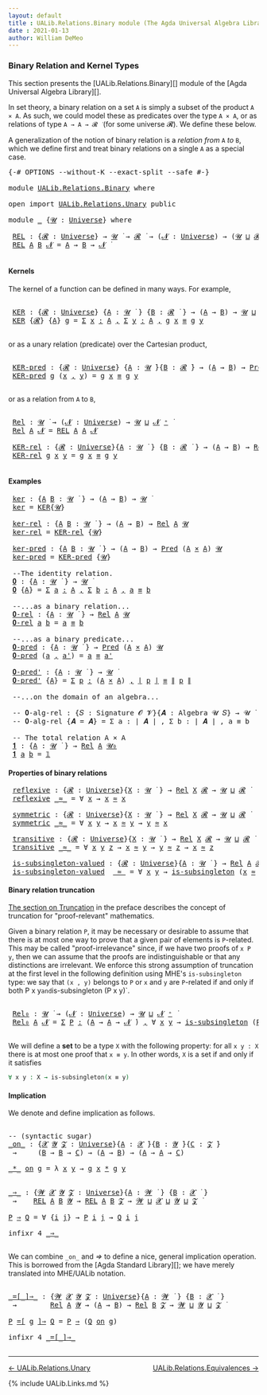```yaml
---
layout: default
title : UALib.Relations.Binary module (The Agda Universal Algebra Library)
date : 2021-01-13
author: William DeMeo
---
```


### <a id="binary-relation-and-kernel-types">Binary Relation and Kernel Types</a>

This section presents the [UALib.Relations.Binary][] module of the [Agda Universal Algebra Library][].

In set theory, a binary relation on a set `A` is simply a subset of the product `A × A`.  As such, we could model these as predicates over the type `A × A`, or as relations of type `A → A → 𝓡 ̇` (for some universe 𝓡). We define these below.

A generalization of the notion of binary relation is a *relation from* `A` *to* `B`, which we define first and treat binary relations on a single `A` as a special case.

<pre class="Agda">
<a id="753" class="Symbol">{-#</a> <a id="757" class="Keyword">OPTIONS</a> <a id="765" class="Pragma">--without-K</a> <a id="777" class="Pragma">--exact-split</a> <a id="791" class="Pragma">--safe</a> <a id="798" class="Symbol">#-}</a>

<a id="803" class="Keyword">module</a> <a id="810" href="UALib.Relations.Binary.html" class="Module">UALib.Relations.Binary</a> <a id="833" class="Keyword">where</a>

<a id="840" class="Keyword">open</a> <a id="845" class="Keyword">import</a> <a id="852" href="UALib.Relations.Unary.html" class="Module">UALib.Relations.Unary</a> <a id="874" class="Keyword">public</a>

<a id="882" class="Keyword">module</a> <a id="889" href="UALib.Relations.Binary.html#889" class="Module">_</a> <a id="891" class="Symbol">{</a><a id="892" href="UALib.Relations.Binary.html#892" class="Bound">𝓤</a> <a id="894" class="Symbol">:</a> <a id="896" href="universes.html#551" class="Postulate">Universe</a><a id="904" class="Symbol">}</a> <a id="906" class="Keyword">where</a>

 <a id="914" href="UALib.Relations.Binary.html#914" class="Function">REL</a> <a id="918" class="Symbol">:</a> <a id="920" class="Symbol">{</a><a id="921" href="UALib.Relations.Binary.html#921" class="Bound">𝓡</a> <a id="923" class="Symbol">:</a> <a id="925" href="universes.html#551" class="Postulate">Universe</a><a id="933" class="Symbol">}</a> <a id="935" class="Symbol">→</a> <a id="937" href="UALib.Relations.Binary.html#892" class="Bound">𝓤</a> <a id="939" href="universes.html#758" class="Function Operator">̇</a> <a id="941" class="Symbol">→</a> <a id="943" href="UALib.Relations.Binary.html#921" class="Bound">𝓡</a> <a id="945" href="universes.html#758" class="Function Operator">̇</a> <a id="947" class="Symbol">→</a> <a id="949" class="Symbol">(</a><a id="950" href="UALib.Relations.Binary.html#950" class="Bound">𝓝</a> <a id="952" class="Symbol">:</a> <a id="954" href="universes.html#551" class="Postulate">Universe</a><a id="962" class="Symbol">)</a> <a id="964" class="Symbol">→</a> <a id="966" class="Symbol">(</a><a id="967" href="UALib.Relations.Binary.html#892" class="Bound">𝓤</a> <a id="969" href="Agda.Primitive.html#636" class="Primitive Operator">⊔</a> <a id="971" href="UALib.Relations.Binary.html#921" class="Bound">𝓡</a> <a id="973" href="Agda.Primitive.html#636" class="Primitive Operator">⊔</a> <a id="975" href="UALib.Relations.Binary.html#950" class="Bound">𝓝</a> <a id="977" href="universes.html#527" class="Primitive Operator">⁺</a><a id="978" class="Symbol">)</a> <a id="980" href="universes.html#758" class="Function Operator">̇</a>
 <a id="983" href="UALib.Relations.Binary.html#914" class="Function">REL</a> <a id="987" href="UALib.Relations.Binary.html#987" class="Bound">A</a> <a id="989" href="UALib.Relations.Binary.html#989" class="Bound">B</a> <a id="991" href="UALib.Relations.Binary.html#991" class="Bound">𝓝</a> <a id="993" class="Symbol">=</a> <a id="995" href="UALib.Relations.Binary.html#987" class="Bound">A</a> <a id="997" class="Symbol">→</a> <a id="999" href="UALib.Relations.Binary.html#989" class="Bound">B</a> <a id="1001" class="Symbol">→</a> <a id="1003" href="UALib.Relations.Binary.html#991" class="Bound">𝓝</a> <a id="1005" href="universes.html#758" class="Function Operator">̇</a>

</pre>


#### <a id="kernels">Kernels</a>

The kernel of a function can be defined in many ways. For example,

<pre class="Agda">

 <a id="1138" href="UALib.Relations.Binary.html#1138" class="Function">KER</a> <a id="1142" class="Symbol">:</a> <a id="1144" class="Symbol">{</a><a id="1145" href="UALib.Relations.Binary.html#1145" class="Bound">𝓡</a> <a id="1147" class="Symbol">:</a> <a id="1149" href="universes.html#551" class="Postulate">Universe</a><a id="1157" class="Symbol">}</a> <a id="1159" class="Symbol">{</a><a id="1160" href="UALib.Relations.Binary.html#1160" class="Bound">A</a> <a id="1162" class="Symbol">:</a> <a id="1164" href="UALib.Relations.Binary.html#892" class="Bound">𝓤</a> <a id="1166" href="universes.html#758" class="Function Operator">̇</a> <a id="1168" class="Symbol">}</a> <a id="1170" class="Symbol">{</a><a id="1171" href="UALib.Relations.Binary.html#1171" class="Bound">B</a> <a id="1173" class="Symbol">:</a> <a id="1175" href="UALib.Relations.Binary.html#1145" class="Bound">𝓡</a> <a id="1177" href="universes.html#758" class="Function Operator">̇</a> <a id="1179" class="Symbol">}</a> <a id="1181" class="Symbol">→</a> <a id="1183" class="Symbol">(</a><a id="1184" href="UALib.Relations.Binary.html#1160" class="Bound">A</a> <a id="1186" class="Symbol">→</a> <a id="1188" href="UALib.Relations.Binary.html#1171" class="Bound">B</a><a id="1189" class="Symbol">)</a> <a id="1191" class="Symbol">→</a> <a id="1193" href="UALib.Relations.Binary.html#892" class="Bound">𝓤</a> <a id="1195" href="Agda.Primitive.html#636" class="Primitive Operator">⊔</a> <a id="1197" href="UALib.Relations.Binary.html#1145" class="Bound">𝓡</a> <a id="1199" href="universes.html#758" class="Function Operator">̇</a>
 <a id="1202" href="UALib.Relations.Binary.html#1138" class="Function">KER</a> <a id="1206" class="Symbol">{</a><a id="1207" href="UALib.Relations.Binary.html#1207" class="Bound">𝓡</a><a id="1208" class="Symbol">}</a> <a id="1210" class="Symbol">{</a><a id="1211" href="UALib.Relations.Binary.html#1211" class="Bound">A</a><a id="1212" class="Symbol">}</a> <a id="1214" href="UALib.Relations.Binary.html#1214" class="Bound">g</a> <a id="1216" class="Symbol">=</a> <a id="1218" href="MGS-MLTT.html#3074" class="Function">Σ</a> <a id="1220" href="UALib.Relations.Binary.html#1220" class="Bound">x</a> <a id="1222" href="MGS-MLTT.html#3074" class="Function">꞉</a> <a id="1224" href="UALib.Relations.Binary.html#1211" class="Bound">A</a> <a id="1226" href="MGS-MLTT.html#3074" class="Function">,</a> <a id="1228" href="MGS-MLTT.html#3074" class="Function">Σ</a> <a id="1230" href="UALib.Relations.Binary.html#1230" class="Bound">y</a> <a id="1232" href="MGS-MLTT.html#3074" class="Function">꞉</a> <a id="1234" href="UALib.Relations.Binary.html#1211" class="Bound">A</a> <a id="1236" href="MGS-MLTT.html#3074" class="Function">,</a> <a id="1238" href="UALib.Relations.Binary.html#1214" class="Bound">g</a> <a id="1240" href="UALib.Relations.Binary.html#1220" class="Bound">x</a> <a id="1242" href="UALib.Prelude.Preliminaries.html#5556" class="Datatype Operator">≡</a> <a id="1244" href="UALib.Relations.Binary.html#1214" class="Bound">g</a> <a id="1246" href="UALib.Relations.Binary.html#1230" class="Bound">y</a>

</pre>

or as a unary relation (predicate) over the Cartesian product,

<pre class="Agda">

 <a id="1340" href="UALib.Relations.Binary.html#1340" class="Function">KER-pred</a> <a id="1349" class="Symbol">:</a> <a id="1351" class="Symbol">{</a><a id="1352" href="UALib.Relations.Binary.html#1352" class="Bound">𝓡</a> <a id="1354" class="Symbol">:</a> <a id="1356" href="universes.html#551" class="Postulate">Universe</a><a id="1364" class="Symbol">}</a> <a id="1366" class="Symbol">{</a><a id="1367" href="UALib.Relations.Binary.html#1367" class="Bound">A</a> <a id="1369" class="Symbol">:</a> <a id="1371" href="UALib.Relations.Binary.html#892" class="Bound">𝓤</a> <a id="1373" href="universes.html#758" class="Function Operator">̇</a><a id="1374" class="Symbol">}{</a><a id="1376" href="UALib.Relations.Binary.html#1376" class="Bound">B</a> <a id="1378" class="Symbol">:</a> <a id="1380" href="UALib.Relations.Binary.html#1352" class="Bound">𝓡</a> <a id="1382" href="universes.html#758" class="Function Operator">̇</a><a id="1383" class="Symbol">}</a> <a id="1385" class="Symbol">→</a> <a id="1387" class="Symbol">(</a><a id="1388" href="UALib.Relations.Binary.html#1367" class="Bound">A</a> <a id="1390" class="Symbol">→</a> <a id="1392" href="UALib.Relations.Binary.html#1376" class="Bound">B</a><a id="1393" class="Symbol">)</a> <a id="1395" class="Symbol">→</a> <a id="1397" href="UALib.Relations.Unary.html#1088" class="Function">Pred</a> <a id="1402" class="Symbol">(</a><a id="1403" href="UALib.Relations.Binary.html#1367" class="Bound">A</a> <a id="1405" href="MGS-MLTT.html#3515" class="Function Operator">×</a> <a id="1407" href="UALib.Relations.Binary.html#1367" class="Bound">A</a><a id="1408" class="Symbol">)</a> <a id="1410" href="UALib.Relations.Binary.html#1352" class="Bound">𝓡</a>
 <a id="1413" href="UALib.Relations.Binary.html#1340" class="Function">KER-pred</a> <a id="1422" href="UALib.Relations.Binary.html#1422" class="Bound">g</a> <a id="1424" class="Symbol">(</a><a id="1425" href="UALib.Relations.Binary.html#1425" class="Bound">x</a> <a id="1427" href="UALib.Prelude.Preliminaries.html#5665" class="InductiveConstructor Operator">,</a> <a id="1429" href="UALib.Relations.Binary.html#1429" class="Bound">y</a><a id="1430" class="Symbol">)</a> <a id="1432" class="Symbol">=</a> <a id="1434" href="UALib.Relations.Binary.html#1422" class="Bound">g</a> <a id="1436" href="UALib.Relations.Binary.html#1425" class="Bound">x</a> <a id="1438" href="UALib.Prelude.Preliminaries.html#5556" class="Datatype Operator">≡</a> <a id="1440" href="UALib.Relations.Binary.html#1422" class="Bound">g</a> <a id="1442" href="UALib.Relations.Binary.html#1429" class="Bound">y</a>

</pre>

or as a relation from `A` to `B`,

<pre class="Agda">

 <a id="1507" href="UALib.Relations.Binary.html#1507" class="Function">Rel</a> <a id="1511" class="Symbol">:</a> <a id="1513" href="UALib.Relations.Binary.html#892" class="Bound">𝓤</a> <a id="1515" href="universes.html#758" class="Function Operator">̇</a> <a id="1517" class="Symbol">→</a> <a id="1519" class="Symbol">(</a><a id="1520" href="UALib.Relations.Binary.html#1520" class="Bound">𝓝</a> <a id="1522" class="Symbol">:</a> <a id="1524" href="universes.html#551" class="Postulate">Universe</a><a id="1532" class="Symbol">)</a> <a id="1534" class="Symbol">→</a> <a id="1536" href="UALib.Relations.Binary.html#892" class="Bound">𝓤</a> <a id="1538" href="Agda.Primitive.html#636" class="Primitive Operator">⊔</a> <a id="1540" href="UALib.Relations.Binary.html#1520" class="Bound">𝓝</a> <a id="1542" href="universes.html#527" class="Primitive Operator">⁺</a> <a id="1544" href="universes.html#758" class="Function Operator">̇</a>
 <a id="1547" href="UALib.Relations.Binary.html#1507" class="Function">Rel</a> <a id="1551" href="UALib.Relations.Binary.html#1551" class="Bound">A</a> <a id="1553" href="UALib.Relations.Binary.html#1553" class="Bound">𝓝</a> <a id="1555" class="Symbol">=</a> <a id="1557" href="UALib.Relations.Binary.html#914" class="Function">REL</a> <a id="1561" href="UALib.Relations.Binary.html#1551" class="Bound">A</a> <a id="1563" href="UALib.Relations.Binary.html#1551" class="Bound">A</a> <a id="1565" href="UALib.Relations.Binary.html#1553" class="Bound">𝓝</a>

 <a id="1569" href="UALib.Relations.Binary.html#1569" class="Function">KER-rel</a> <a id="1577" class="Symbol">:</a> <a id="1579" class="Symbol">{</a><a id="1580" href="UALib.Relations.Binary.html#1580" class="Bound">𝓡</a> <a id="1582" class="Symbol">:</a> <a id="1584" href="universes.html#551" class="Postulate">Universe</a><a id="1592" class="Symbol">}{</a><a id="1594" href="UALib.Relations.Binary.html#1594" class="Bound">A</a> <a id="1596" class="Symbol">:</a> <a id="1598" href="UALib.Relations.Binary.html#892" class="Bound">𝓤</a> <a id="1600" href="universes.html#758" class="Function Operator">̇</a> <a id="1602" class="Symbol">}</a> <a id="1604" class="Symbol">{</a><a id="1605" href="UALib.Relations.Binary.html#1605" class="Bound">B</a> <a id="1607" class="Symbol">:</a> <a id="1609" href="UALib.Relations.Binary.html#1580" class="Bound">𝓡</a> <a id="1611" href="universes.html#758" class="Function Operator">̇</a> <a id="1613" class="Symbol">}</a> <a id="1615" class="Symbol">→</a> <a id="1617" class="Symbol">(</a><a id="1618" href="UALib.Relations.Binary.html#1594" class="Bound">A</a> <a id="1620" class="Symbol">→</a> <a id="1622" href="UALib.Relations.Binary.html#1605" class="Bound">B</a><a id="1623" class="Symbol">)</a> <a id="1625" class="Symbol">→</a> <a id="1627" href="UALib.Relations.Binary.html#1507" class="Function">Rel</a> <a id="1631" href="UALib.Relations.Binary.html#1594" class="Bound">A</a> <a id="1633" href="UALib.Relations.Binary.html#1580" class="Bound">𝓡</a>
 <a id="1636" href="UALib.Relations.Binary.html#1569" class="Function">KER-rel</a> <a id="1644" href="UALib.Relations.Binary.html#1644" class="Bound">g</a> <a id="1646" href="UALib.Relations.Binary.html#1646" class="Bound">x</a> <a id="1648" href="UALib.Relations.Binary.html#1648" class="Bound">y</a> <a id="1650" class="Symbol">=</a> <a id="1652" href="UALib.Relations.Binary.html#1644" class="Bound">g</a> <a id="1654" href="UALib.Relations.Binary.html#1646" class="Bound">x</a> <a id="1656" href="UALib.Prelude.Preliminaries.html#5556" class="Datatype Operator">≡</a> <a id="1658" href="UALib.Relations.Binary.html#1644" class="Bound">g</a> <a id="1660" href="UALib.Relations.Binary.html#1648" class="Bound">y</a>

</pre>

#### <a id="examples">Examples</a>

<pre class="Agda">
 <a id="1725" href="UALib.Relations.Binary.html#1725" class="Function">ker</a> <a id="1729" class="Symbol">:</a> <a id="1731" class="Symbol">{</a><a id="1732" href="UALib.Relations.Binary.html#1732" class="Bound">A</a> <a id="1734" href="UALib.Relations.Binary.html#1734" class="Bound">B</a> <a id="1736" class="Symbol">:</a> <a id="1738" href="UALib.Relations.Binary.html#892" class="Bound">𝓤</a> <a id="1740" href="universes.html#758" class="Function Operator">̇</a> <a id="1742" class="Symbol">}</a> <a id="1744" class="Symbol">→</a> <a id="1746" class="Symbol">(</a><a id="1747" href="UALib.Relations.Binary.html#1732" class="Bound">A</a> <a id="1749" class="Symbol">→</a> <a id="1751" href="UALib.Relations.Binary.html#1734" class="Bound">B</a><a id="1752" class="Symbol">)</a> <a id="1754" class="Symbol">→</a> <a id="1756" href="UALib.Relations.Binary.html#892" class="Bound">𝓤</a> <a id="1758" href="universes.html#758" class="Function Operator">̇</a>
 <a id="1761" href="UALib.Relations.Binary.html#1725" class="Function">ker</a> <a id="1765" class="Symbol">=</a> <a id="1767" href="UALib.Relations.Binary.html#1138" class="Function">KER</a><a id="1770" class="Symbol">{</a><a id="1771" href="UALib.Relations.Binary.html#892" class="Bound">𝓤</a><a id="1772" class="Symbol">}</a>

 <a id="1776" href="UALib.Relations.Binary.html#1776" class="Function">ker-rel</a> <a id="1784" class="Symbol">:</a> <a id="1786" class="Symbol">{</a><a id="1787" href="UALib.Relations.Binary.html#1787" class="Bound">A</a> <a id="1789" href="UALib.Relations.Binary.html#1789" class="Bound">B</a> <a id="1791" class="Symbol">:</a> <a id="1793" href="UALib.Relations.Binary.html#892" class="Bound">𝓤</a> <a id="1795" href="universes.html#758" class="Function Operator">̇</a> <a id="1797" class="Symbol">}</a> <a id="1799" class="Symbol">→</a> <a id="1801" class="Symbol">(</a><a id="1802" href="UALib.Relations.Binary.html#1787" class="Bound">A</a> <a id="1804" class="Symbol">→</a> <a id="1806" href="UALib.Relations.Binary.html#1789" class="Bound">B</a><a id="1807" class="Symbol">)</a> <a id="1809" class="Symbol">→</a> <a id="1811" href="UALib.Relations.Binary.html#1507" class="Function">Rel</a> <a id="1815" href="UALib.Relations.Binary.html#1787" class="Bound">A</a> <a id="1817" href="UALib.Relations.Binary.html#892" class="Bound">𝓤</a>
 <a id="1820" href="UALib.Relations.Binary.html#1776" class="Function">ker-rel</a> <a id="1828" class="Symbol">=</a> <a id="1830" href="UALib.Relations.Binary.html#1569" class="Function">KER-rel</a> <a id="1838" class="Symbol">{</a><a id="1839" href="UALib.Relations.Binary.html#892" class="Bound">𝓤</a><a id="1840" class="Symbol">}</a>

 <a id="1844" href="UALib.Relations.Binary.html#1844" class="Function">ker-pred</a> <a id="1853" class="Symbol">:</a> <a id="1855" class="Symbol">{</a><a id="1856" href="UALib.Relations.Binary.html#1856" class="Bound">A</a> <a id="1858" href="UALib.Relations.Binary.html#1858" class="Bound">B</a> <a id="1860" class="Symbol">:</a> <a id="1862" href="UALib.Relations.Binary.html#892" class="Bound">𝓤</a> <a id="1864" href="universes.html#758" class="Function Operator">̇</a> <a id="1866" class="Symbol">}</a> <a id="1868" class="Symbol">→</a> <a id="1870" class="Symbol">(</a><a id="1871" href="UALib.Relations.Binary.html#1856" class="Bound">A</a> <a id="1873" class="Symbol">→</a> <a id="1875" href="UALib.Relations.Binary.html#1858" class="Bound">B</a><a id="1876" class="Symbol">)</a> <a id="1878" class="Symbol">→</a> <a id="1880" href="UALib.Relations.Unary.html#1088" class="Function">Pred</a> <a id="1885" class="Symbol">(</a><a id="1886" href="UALib.Relations.Binary.html#1856" class="Bound">A</a> <a id="1888" href="MGS-MLTT.html#3515" class="Function Operator">×</a> <a id="1890" href="UALib.Relations.Binary.html#1856" class="Bound">A</a><a id="1891" class="Symbol">)</a> <a id="1893" href="UALib.Relations.Binary.html#892" class="Bound">𝓤</a>
 <a id="1896" href="UALib.Relations.Binary.html#1844" class="Function">ker-pred</a> <a id="1905" class="Symbol">=</a> <a id="1907" href="UALib.Relations.Binary.html#1340" class="Function">KER-pred</a> <a id="1916" class="Symbol">{</a><a id="1917" href="UALib.Relations.Binary.html#892" class="Bound">𝓤</a><a id="1918" class="Symbol">}</a>

 <a id="1922" class="Comment">--The identity relation.</a>
 <a id="1948" href="UALib.Relations.Binary.html#1948" class="Function">𝟎</a> <a id="1950" class="Symbol">:</a> <a id="1952" class="Symbol">{</a><a id="1953" href="UALib.Relations.Binary.html#1953" class="Bound">A</a> <a id="1955" class="Symbol">:</a> <a id="1957" href="UALib.Relations.Binary.html#892" class="Bound">𝓤</a> <a id="1959" href="universes.html#758" class="Function Operator">̇</a> <a id="1961" class="Symbol">}</a> <a id="1963" class="Symbol">→</a> <a id="1965" href="UALib.Relations.Binary.html#892" class="Bound">𝓤</a> <a id="1967" href="universes.html#758" class="Function Operator">̇</a>
 <a id="1970" href="UALib.Relations.Binary.html#1948" class="Function">𝟎</a> <a id="1972" class="Symbol">{</a><a id="1973" href="UALib.Relations.Binary.html#1973" class="Bound">A</a><a id="1974" class="Symbol">}</a> <a id="1976" class="Symbol">=</a> <a id="1978" href="MGS-MLTT.html#3074" class="Function">Σ</a> <a id="1980" href="UALib.Relations.Binary.html#1980" class="Bound">a</a> <a id="1982" href="MGS-MLTT.html#3074" class="Function">꞉</a> <a id="1984" href="UALib.Relations.Binary.html#1973" class="Bound">A</a> <a id="1986" href="MGS-MLTT.html#3074" class="Function">,</a> <a id="1988" href="MGS-MLTT.html#3074" class="Function">Σ</a> <a id="1990" href="UALib.Relations.Binary.html#1990" class="Bound">b</a> <a id="1992" href="MGS-MLTT.html#3074" class="Function">꞉</a> <a id="1994" href="UALib.Relations.Binary.html#1973" class="Bound">A</a> <a id="1996" href="MGS-MLTT.html#3074" class="Function">,</a> <a id="1998" href="UALib.Relations.Binary.html#1980" class="Bound">a</a> <a id="2000" href="UALib.Prelude.Preliminaries.html#5556" class="Datatype Operator">≡</a> <a id="2002" href="UALib.Relations.Binary.html#1990" class="Bound">b</a>

 <a id="2006" class="Comment">--...as a binary relation...</a>
 <a id="2036" href="UALib.Relations.Binary.html#2036" class="Function">𝟎-rel</a> <a id="2042" class="Symbol">:</a> <a id="2044" class="Symbol">{</a><a id="2045" href="UALib.Relations.Binary.html#2045" class="Bound">A</a> <a id="2047" class="Symbol">:</a> <a id="2049" href="UALib.Relations.Binary.html#892" class="Bound">𝓤</a> <a id="2051" href="universes.html#758" class="Function Operator">̇</a> <a id="2053" class="Symbol">}</a> <a id="2055" class="Symbol">→</a> <a id="2057" href="UALib.Relations.Binary.html#1507" class="Function">Rel</a> <a id="2061" href="UALib.Relations.Binary.html#2045" class="Bound">A</a> <a id="2063" href="UALib.Relations.Binary.html#892" class="Bound">𝓤</a>
 <a id="2066" href="UALib.Relations.Binary.html#2036" class="Function">𝟎-rel</a> <a id="2072" href="UALib.Relations.Binary.html#2072" class="Bound">a</a> <a id="2074" href="UALib.Relations.Binary.html#2074" class="Bound">b</a> <a id="2076" class="Symbol">=</a> <a id="2078" href="UALib.Relations.Binary.html#2072" class="Bound">a</a> <a id="2080" href="UALib.Prelude.Preliminaries.html#5556" class="Datatype Operator">≡</a> <a id="2082" href="UALib.Relations.Binary.html#2074" class="Bound">b</a>

 <a id="2086" class="Comment">--...as a binary predicate...</a>
 <a id="2117" href="UALib.Relations.Binary.html#2117" class="Function">𝟎-pred</a> <a id="2124" class="Symbol">:</a> <a id="2126" class="Symbol">{</a><a id="2127" href="UALib.Relations.Binary.html#2127" class="Bound">A</a> <a id="2129" class="Symbol">:</a> <a id="2131" href="UALib.Relations.Binary.html#892" class="Bound">𝓤</a> <a id="2133" href="universes.html#758" class="Function Operator">̇</a> <a id="2135" class="Symbol">}</a> <a id="2137" class="Symbol">→</a> <a id="2139" href="UALib.Relations.Unary.html#1088" class="Function">Pred</a> <a id="2144" class="Symbol">(</a><a id="2145" href="UALib.Relations.Binary.html#2127" class="Bound">A</a> <a id="2147" href="MGS-MLTT.html#3515" class="Function Operator">×</a> <a id="2149" href="UALib.Relations.Binary.html#2127" class="Bound">A</a><a id="2150" class="Symbol">)</a> <a id="2152" href="UALib.Relations.Binary.html#892" class="Bound">𝓤</a>
 <a id="2155" href="UALib.Relations.Binary.html#2117" class="Function">𝟎-pred</a> <a id="2162" class="Symbol">(</a><a id="2163" href="UALib.Relations.Binary.html#2163" class="Bound">a</a> <a id="2165" href="UALib.Prelude.Preliminaries.html#5665" class="InductiveConstructor Operator">,</a> <a id="2167" href="UALib.Relations.Binary.html#2167" class="Bound">a&#39;</a><a id="2169" class="Symbol">)</a> <a id="2171" class="Symbol">=</a> <a id="2173" href="UALib.Relations.Binary.html#2163" class="Bound">a</a> <a id="2175" href="UALib.Prelude.Preliminaries.html#5556" class="Datatype Operator">≡</a> <a id="2177" href="UALib.Relations.Binary.html#2167" class="Bound">a&#39;</a>

 <a id="2182" href="UALib.Relations.Binary.html#2182" class="Function">𝟎-pred&#39;</a> <a id="2190" class="Symbol">:</a> <a id="2192" class="Symbol">{</a><a id="2193" href="UALib.Relations.Binary.html#2193" class="Bound">A</a> <a id="2195" class="Symbol">:</a> <a id="2197" href="UALib.Relations.Binary.html#892" class="Bound">𝓤</a> <a id="2199" href="universes.html#758" class="Function Operator">̇</a> <a id="2201" class="Symbol">}</a> <a id="2203" class="Symbol">→</a> <a id="2205" href="UALib.Relations.Binary.html#892" class="Bound">𝓤</a> <a id="2207" href="universes.html#758" class="Function Operator">̇</a>
 <a id="2210" href="UALib.Relations.Binary.html#2182" class="Function">𝟎-pred&#39;</a> <a id="2218" class="Symbol">{</a><a id="2219" href="UALib.Relations.Binary.html#2219" class="Bound">A</a><a id="2220" class="Symbol">}</a> <a id="2222" class="Symbol">=</a> <a id="2224" href="MGS-MLTT.html#3074" class="Function">Σ</a> <a id="2226" href="UALib.Relations.Binary.html#2226" class="Bound">p</a> <a id="2228" href="MGS-MLTT.html#3074" class="Function">꞉</a> <a id="2230" class="Symbol">(</a><a id="2231" href="UALib.Relations.Binary.html#2219" class="Bound">A</a> <a id="2233" href="MGS-MLTT.html#3515" class="Function Operator">×</a> <a id="2235" href="UALib.Relations.Binary.html#2219" class="Bound">A</a><a id="2236" class="Symbol">)</a> <a id="2238" href="MGS-MLTT.html#3074" class="Function">,</a> <a id="2240" href="UALib.Prelude.Preliminaries.html#11659" class="Function Operator">∣</a> <a id="2242" href="UALib.Relations.Binary.html#2226" class="Bound">p</a> <a id="2244" href="UALib.Prelude.Preliminaries.html#11659" class="Function Operator">∣</a> <a id="2246" href="UALib.Prelude.Preliminaries.html#5556" class="Datatype Operator">≡</a> <a id="2248" href="UALib.Prelude.Preliminaries.html#11740" class="Function Operator">∥</a> <a id="2250" href="UALib.Relations.Binary.html#2226" class="Bound">p</a> <a id="2252" href="UALib.Prelude.Preliminaries.html#11740" class="Function Operator">∥</a>

 <a id="2256" class="Comment">--...on the domain of an algebra...</a>

 <a id="2294" class="Comment">-- 𝟎-alg-rel : {𝑆 : Signature 𝓞 𝓥}{𝑨 : Algebra 𝓤 𝑆} → 𝓤 ̇</a>
 <a id="2353" class="Comment">-- 𝟎-alg-rel {𝑨 = 𝑨} = Σ a ꞉ ∣ 𝑨 ∣ , Σ b ꞉ ∣ 𝑨 ∣ , a ≡ b</a>

 <a id="2412" class="Comment">-- The total relation A × A</a>
 <a id="2441" href="UALib.Relations.Binary.html#2441" class="Function">𝟏</a> <a id="2443" class="Symbol">:</a> <a id="2445" class="Symbol">{</a><a id="2446" href="UALib.Relations.Binary.html#2446" class="Bound">A</a> <a id="2448" class="Symbol">:</a> <a id="2450" href="UALib.Relations.Binary.html#892" class="Bound">𝓤</a> <a id="2452" href="universes.html#758" class="Function Operator">̇</a> <a id="2454" class="Symbol">}</a> <a id="2456" class="Symbol">→</a> <a id="2458" href="UALib.Relations.Binary.html#1507" class="Function">Rel</a> <a id="2462" href="UALib.Relations.Binary.html#2446" class="Bound">A</a> <a id="2464" href="universes.html#504" class="Primitive">𝓤₀</a>
 <a id="2468" href="UALib.Relations.Binary.html#2441" class="Function">𝟏</a> <a id="2470" href="UALib.Relations.Binary.html#2470" class="Bound">a</a> <a id="2472" href="UALib.Relations.Binary.html#2472" class="Bound">b</a> <a id="2474" class="Symbol">=</a> <a id="2476" href="MGS-MLTT.html#408" class="Function">𝟙</a>
</pre>




#### <a id="properties-of-binary-relations">Properties of binary relations</a>

<pre class="Agda">
 <a id="2587" href="UALib.Relations.Binary.html#2587" class="Function">reflexive</a> <a id="2597" class="Symbol">:</a> <a id="2599" class="Symbol">{</a><a id="2600" href="UALib.Relations.Binary.html#2600" class="Bound">𝓡</a> <a id="2602" class="Symbol">:</a> <a id="2604" href="universes.html#551" class="Postulate">Universe</a><a id="2612" class="Symbol">}{</a><a id="2614" href="UALib.Relations.Binary.html#2614" class="Bound">X</a> <a id="2616" class="Symbol">:</a> <a id="2618" href="UALib.Relations.Binary.html#892" class="Bound">𝓤</a> <a id="2620" href="universes.html#758" class="Function Operator">̇</a> <a id="2622" class="Symbol">}</a> <a id="2624" class="Symbol">→</a> <a id="2626" href="UALib.Relations.Binary.html#1507" class="Function">Rel</a> <a id="2630" href="UALib.Relations.Binary.html#2614" class="Bound">X</a> <a id="2632" href="UALib.Relations.Binary.html#2600" class="Bound">𝓡</a> <a id="2634" class="Symbol">→</a> <a id="2636" href="UALib.Relations.Binary.html#892" class="Bound">𝓤</a> <a id="2638" href="Agda.Primitive.html#636" class="Primitive Operator">⊔</a> <a id="2640" href="UALib.Relations.Binary.html#2600" class="Bound">𝓡</a> <a id="2642" href="universes.html#758" class="Function Operator">̇</a>
 <a id="2645" href="UALib.Relations.Binary.html#2587" class="Function">reflexive</a> <a id="2655" href="UALib.Relations.Binary.html#2655" class="Bound Operator">_≈_</a> <a id="2659" class="Symbol">=</a> <a id="2661" class="Symbol">∀</a> <a id="2663" href="UALib.Relations.Binary.html#2663" class="Bound">x</a> <a id="2665" class="Symbol">→</a> <a id="2667" href="UALib.Relations.Binary.html#2663" class="Bound">x</a> <a id="2669" href="UALib.Relations.Binary.html#2655" class="Bound Operator">≈</a> <a id="2671" href="UALib.Relations.Binary.html#2663" class="Bound">x</a>

 <a id="2675" href="UALib.Relations.Binary.html#2675" class="Function">symmetric</a> <a id="2685" class="Symbol">:</a> <a id="2687" class="Symbol">{</a><a id="2688" href="UALib.Relations.Binary.html#2688" class="Bound">𝓡</a> <a id="2690" class="Symbol">:</a> <a id="2692" href="universes.html#551" class="Postulate">Universe</a><a id="2700" class="Symbol">}{</a><a id="2702" href="UALib.Relations.Binary.html#2702" class="Bound">X</a> <a id="2704" class="Symbol">:</a> <a id="2706" href="UALib.Relations.Binary.html#892" class="Bound">𝓤</a> <a id="2708" href="universes.html#758" class="Function Operator">̇</a> <a id="2710" class="Symbol">}</a> <a id="2712" class="Symbol">→</a> <a id="2714" href="UALib.Relations.Binary.html#1507" class="Function">Rel</a> <a id="2718" href="UALib.Relations.Binary.html#2702" class="Bound">X</a> <a id="2720" href="UALib.Relations.Binary.html#2688" class="Bound">𝓡</a> <a id="2722" class="Symbol">→</a> <a id="2724" href="UALib.Relations.Binary.html#892" class="Bound">𝓤</a> <a id="2726" href="Agda.Primitive.html#636" class="Primitive Operator">⊔</a> <a id="2728" href="UALib.Relations.Binary.html#2688" class="Bound">𝓡</a> <a id="2730" href="universes.html#758" class="Function Operator">̇</a>
 <a id="2733" href="UALib.Relations.Binary.html#2675" class="Function">symmetric</a> <a id="2743" href="UALib.Relations.Binary.html#2743" class="Bound Operator">_≈_</a> <a id="2747" class="Symbol">=</a> <a id="2749" class="Symbol">∀</a> <a id="2751" href="UALib.Relations.Binary.html#2751" class="Bound">x</a> <a id="2753" href="UALib.Relations.Binary.html#2753" class="Bound">y</a> <a id="2755" class="Symbol">→</a> <a id="2757" href="UALib.Relations.Binary.html#2751" class="Bound">x</a> <a id="2759" href="UALib.Relations.Binary.html#2743" class="Bound Operator">≈</a> <a id="2761" href="UALib.Relations.Binary.html#2753" class="Bound">y</a> <a id="2763" class="Symbol">→</a> <a id="2765" href="UALib.Relations.Binary.html#2753" class="Bound">y</a> <a id="2767" href="UALib.Relations.Binary.html#2743" class="Bound Operator">≈</a> <a id="2769" href="UALib.Relations.Binary.html#2751" class="Bound">x</a>

 <a id="2773" href="UALib.Relations.Binary.html#2773" class="Function">transitive</a> <a id="2784" class="Symbol">:</a> <a id="2786" class="Symbol">{</a><a id="2787" href="UALib.Relations.Binary.html#2787" class="Bound">𝓡</a> <a id="2789" class="Symbol">:</a> <a id="2791" href="universes.html#551" class="Postulate">Universe</a><a id="2799" class="Symbol">}{</a><a id="2801" href="UALib.Relations.Binary.html#2801" class="Bound">X</a> <a id="2803" class="Symbol">:</a> <a id="2805" href="UALib.Relations.Binary.html#892" class="Bound">𝓤</a> <a id="2807" href="universes.html#758" class="Function Operator">̇</a> <a id="2809" class="Symbol">}</a> <a id="2811" class="Symbol">→</a> <a id="2813" href="UALib.Relations.Binary.html#1507" class="Function">Rel</a> <a id="2817" href="UALib.Relations.Binary.html#2801" class="Bound">X</a> <a id="2819" href="UALib.Relations.Binary.html#2787" class="Bound">𝓡</a> <a id="2821" class="Symbol">→</a> <a id="2823" href="UALib.Relations.Binary.html#892" class="Bound">𝓤</a> <a id="2825" href="Agda.Primitive.html#636" class="Primitive Operator">⊔</a> <a id="2827" href="UALib.Relations.Binary.html#2787" class="Bound">𝓡</a> <a id="2829" href="universes.html#758" class="Function Operator">̇</a>
 <a id="2832" href="UALib.Relations.Binary.html#2773" class="Function">transitive</a> <a id="2843" href="UALib.Relations.Binary.html#2843" class="Bound Operator">_≈_</a> <a id="2847" class="Symbol">=</a> <a id="2849" class="Symbol">∀</a> <a id="2851" href="UALib.Relations.Binary.html#2851" class="Bound">x</a> <a id="2853" href="UALib.Relations.Binary.html#2853" class="Bound">y</a> <a id="2855" href="UALib.Relations.Binary.html#2855" class="Bound">z</a> <a id="2857" class="Symbol">→</a> <a id="2859" href="UALib.Relations.Binary.html#2851" class="Bound">x</a> <a id="2861" href="UALib.Relations.Binary.html#2843" class="Bound Operator">≈</a> <a id="2863" href="UALib.Relations.Binary.html#2853" class="Bound">y</a> <a id="2865" class="Symbol">→</a> <a id="2867" href="UALib.Relations.Binary.html#2853" class="Bound">y</a> <a id="2869" href="UALib.Relations.Binary.html#2843" class="Bound Operator">≈</a> <a id="2871" href="UALib.Relations.Binary.html#2855" class="Bound">z</a> <a id="2873" class="Symbol">→</a> <a id="2875" href="UALib.Relations.Binary.html#2851" class="Bound">x</a> <a id="2877" href="UALib.Relations.Binary.html#2843" class="Bound Operator">≈</a> <a id="2879" href="UALib.Relations.Binary.html#2855" class="Bound">z</a>

 <a id="2883" href="UALib.Relations.Binary.html#2883" class="Function">is-subsingleton-valued</a> <a id="2906" class="Symbol">:</a> <a id="2908" class="Symbol">{</a><a id="2909" href="UALib.Relations.Binary.html#2909" class="Bound">𝓡</a> <a id="2911" class="Symbol">:</a> <a id="2913" href="universes.html#551" class="Postulate">Universe</a><a id="2921" class="Symbol">}{</a><a id="2923" href="UALib.Relations.Binary.html#2923" class="Bound">A</a> <a id="2925" class="Symbol">:</a> <a id="2927" href="UALib.Relations.Binary.html#892" class="Bound">𝓤</a> <a id="2929" href="universes.html#758" class="Function Operator">̇</a> <a id="2931" class="Symbol">}</a> <a id="2933" class="Symbol">→</a> <a id="2935" href="UALib.Relations.Binary.html#1507" class="Function">Rel</a> <a id="2939" href="UALib.Relations.Binary.html#2923" class="Bound">A</a> <a id="2941" href="UALib.Relations.Binary.html#2909" class="Bound">𝓡</a> <a id="2943" class="Symbol">→</a> <a id="2945" href="UALib.Relations.Binary.html#892" class="Bound">𝓤</a> <a id="2947" href="Agda.Primitive.html#636" class="Primitive Operator">⊔</a> <a id="2949" href="UALib.Relations.Binary.html#2909" class="Bound">𝓡</a> <a id="2951" href="universes.html#758" class="Function Operator">̇</a>
 <a id="2954" href="UALib.Relations.Binary.html#2883" class="Function">is-subsingleton-valued</a>  <a id="2978" href="UALib.Relations.Binary.html#2978" class="Bound Operator">_≈_</a> <a id="2982" class="Symbol">=</a> <a id="2984" class="Symbol">∀</a> <a id="2986" href="UALib.Relations.Binary.html#2986" class="Bound">x</a> <a id="2988" href="UALib.Relations.Binary.html#2988" class="Bound">y</a> <a id="2990" class="Symbol">→</a> <a id="2992" href="MGS-Basic-UF.html#743" class="Function">is-subsingleton</a> <a id="3008" class="Symbol">(</a><a id="3009" href="UALib.Relations.Binary.html#2986" class="Bound">x</a> <a id="3011" href="UALib.Relations.Binary.html#2978" class="Bound Operator">≈</a> <a id="3013" href="UALib.Relations.Binary.html#2988" class="Bound">y</a><a id="3014" class="Symbol">)</a>
</pre>



#### <a id="binary-relation-truncation">Binary relation truncation</a>

[The section on Truncation](UALib.Preface.html#truncation) in the preface describes the concept of truncation for "proof-relevant" mathematics.

Given a binary relation `P`, it may be necessary or desirable to assume that there is at most one way to prove that a given pair of elements is `P`-related.  This may be called "proof-irrelevance" since, if we have two proofs of `x P y`, then we can assume that the proofs are indistinguishable or that any distinctions are irrelevant.  We enforce this strong assumption of truncation at the first level in the following definition using MHE's `is-subsingleton` type: we say that `(x , y)` belongs to `P` or `x` and `y` are `P`-related if and only if both P x y` and `is-subsingleton (P x y)`.

<pre class="Agda">

 <a id="3857" href="UALib.Relations.Binary.html#3857" class="Function">Rel₀</a> <a id="3862" class="Symbol">:</a> <a id="3864" href="UALib.Relations.Binary.html#892" class="Bound">𝓤</a> <a id="3866" href="universes.html#758" class="Function Operator">̇</a> <a id="3868" class="Symbol">→</a> <a id="3870" class="Symbol">(</a><a id="3871" href="UALib.Relations.Binary.html#3871" class="Bound">𝓝</a> <a id="3873" class="Symbol">:</a> <a id="3875" href="universes.html#551" class="Postulate">Universe</a><a id="3883" class="Symbol">)</a> <a id="3885" class="Symbol">→</a> <a id="3887" href="UALib.Relations.Binary.html#892" class="Bound">𝓤</a> <a id="3889" href="Agda.Primitive.html#636" class="Primitive Operator">⊔</a> <a id="3891" href="UALib.Relations.Binary.html#3871" class="Bound">𝓝</a> <a id="3893" href="universes.html#527" class="Primitive Operator">⁺</a> <a id="3895" href="universes.html#758" class="Function Operator">̇</a>
 <a id="3898" href="UALib.Relations.Binary.html#3857" class="Function">Rel₀</a> <a id="3903" href="UALib.Relations.Binary.html#3903" class="Bound">A</a> <a id="3905" href="UALib.Relations.Binary.html#3905" class="Bound">𝓝</a> <a id="3907" class="Symbol">=</a> <a id="3909" href="MGS-MLTT.html#3074" class="Function">Σ</a> <a id="3911" href="UALib.Relations.Binary.html#3911" class="Bound">P</a> <a id="3913" href="MGS-MLTT.html#3074" class="Function">꞉</a> <a id="3915" class="Symbol">(</a><a id="3916" href="UALib.Relations.Binary.html#3903" class="Bound">A</a> <a id="3918" class="Symbol">→</a> <a id="3920" href="UALib.Relations.Binary.html#3903" class="Bound">A</a> <a id="3922" class="Symbol">→</a> <a id="3924" href="UALib.Relations.Binary.html#3905" class="Bound">𝓝</a> <a id="3926" href="universes.html#758" class="Function Operator">̇</a><a id="3927" class="Symbol">)</a> <a id="3929" href="MGS-MLTT.html#3074" class="Function">,</a> <a id="3931" class="Symbol">∀</a> <a id="3933" href="UALib.Relations.Binary.html#3933" class="Bound">x</a> <a id="3935" href="UALib.Relations.Binary.html#3935" class="Bound">y</a> <a id="3937" class="Symbol">→</a> <a id="3939" href="MGS-Basic-UF.html#743" class="Function">is-subsingleton</a> <a id="3955" class="Symbol">(</a><a id="3956" href="UALib.Relations.Binary.html#3911" class="Bound">P</a> <a id="3958" href="UALib.Relations.Binary.html#3933" class="Bound">x</a> <a id="3960" href="UALib.Relations.Binary.html#3935" class="Bound">y</a><a id="3961" class="Symbol">)</a>

</pre>

We will define a **set** to be a type `X` with the following property: for all `x y : X` there is at most one proof that `x ≡ y`.  In other words, `X` is a set if and only if it satisfies

```agda
∀ x y : X → is-subsingleton(x ≡ y)
```

#### <a id="implication">Implication</a>

We denote and define implication as follows.

<pre class="Agda">

<a id="4315" class="Comment">-- (syntactic sugar)</a>
<a id="_on_"></a><a id="4336" href="UALib.Relations.Binary.html#4336" class="Function Operator">_on_</a> <a id="4341" class="Symbol">:</a> <a id="4343" class="Symbol">{</a><a id="4344" href="UALib.Relations.Binary.html#4344" class="Bound">𝓧</a> <a id="4346" href="UALib.Relations.Binary.html#4346" class="Bound">𝓨</a> <a id="4348" href="UALib.Relations.Binary.html#4348" class="Bound">𝓩</a> <a id="4350" class="Symbol">:</a> <a id="4352" href="universes.html#551" class="Postulate">Universe</a><a id="4360" class="Symbol">}{</a><a id="4362" href="UALib.Relations.Binary.html#4362" class="Bound">A</a> <a id="4364" class="Symbol">:</a> <a id="4366" href="UALib.Relations.Binary.html#4344" class="Bound">𝓧</a> <a id="4368" href="universes.html#758" class="Function Operator">̇</a><a id="4369" class="Symbol">}{</a><a id="4371" href="UALib.Relations.Binary.html#4371" class="Bound">B</a> <a id="4373" class="Symbol">:</a> <a id="4375" href="UALib.Relations.Binary.html#4346" class="Bound">𝓨</a> <a id="4377" href="universes.html#758" class="Function Operator">̇</a><a id="4378" class="Symbol">}{</a><a id="4380" href="UALib.Relations.Binary.html#4380" class="Bound">C</a> <a id="4382" class="Symbol">:</a> <a id="4384" href="UALib.Relations.Binary.html#4348" class="Bound">𝓩</a> <a id="4386" href="universes.html#758" class="Function Operator">̇</a><a id="4387" class="Symbol">}</a>
 <a id="4390" class="Symbol">→</a>     <a id="4396" class="Symbol">(</a><a id="4397" href="UALib.Relations.Binary.html#4371" class="Bound">B</a> <a id="4399" class="Symbol">→</a> <a id="4401" href="UALib.Relations.Binary.html#4371" class="Bound">B</a> <a id="4403" class="Symbol">→</a> <a id="4405" href="UALib.Relations.Binary.html#4380" class="Bound">C</a><a id="4406" class="Symbol">)</a> <a id="4408" class="Symbol">→</a> <a id="4410" class="Symbol">(</a><a id="4411" href="UALib.Relations.Binary.html#4362" class="Bound">A</a> <a id="4413" class="Symbol">→</a> <a id="4415" href="UALib.Relations.Binary.html#4371" class="Bound">B</a><a id="4416" class="Symbol">)</a> <a id="4418" class="Symbol">→</a> <a id="4420" class="Symbol">(</a><a id="4421" href="UALib.Relations.Binary.html#4362" class="Bound">A</a> <a id="4423" class="Symbol">→</a> <a id="4425" href="UALib.Relations.Binary.html#4362" class="Bound">A</a> <a id="4427" class="Symbol">→</a> <a id="4429" href="UALib.Relations.Binary.html#4380" class="Bound">C</a><a id="4430" class="Symbol">)</a>

<a id="4433" href="UALib.Relations.Binary.html#4433" class="Bound Operator">_*_</a> <a id="4437" href="UALib.Relations.Binary.html#4336" class="Function Operator">on</a> <a id="4440" href="UALib.Relations.Binary.html#4440" class="Bound">g</a> <a id="4442" class="Symbol">=</a> <a id="4444" class="Symbol">λ</a> <a id="4446" href="UALib.Relations.Binary.html#4446" class="Bound">x</a> <a id="4448" href="UALib.Relations.Binary.html#4448" class="Bound">y</a> <a id="4450" class="Symbol">→</a> <a id="4452" href="UALib.Relations.Binary.html#4440" class="Bound">g</a> <a id="4454" href="UALib.Relations.Binary.html#4446" class="Bound">x</a> <a id="4456" href="UALib.Relations.Binary.html#4433" class="Bound Operator">*</a> <a id="4458" href="UALib.Relations.Binary.html#4440" class="Bound">g</a> <a id="4460" href="UALib.Relations.Binary.html#4448" class="Bound">y</a>


<a id="_⇒_"></a><a id="4464" href="UALib.Relations.Binary.html#4464" class="Function Operator">_⇒_</a> <a id="4468" class="Symbol">:</a> <a id="4470" class="Symbol">{</a><a id="4471" href="UALib.Relations.Binary.html#4471" class="Bound">𝓦</a> <a id="4473" href="UALib.Relations.Binary.html#4473" class="Bound">𝓧</a> <a id="4475" href="UALib.Relations.Binary.html#4475" class="Bound">𝓨</a> <a id="4477" href="UALib.Relations.Binary.html#4477" class="Bound">𝓩</a> <a id="4479" class="Symbol">:</a> <a id="4481" href="universes.html#551" class="Postulate">Universe</a><a id="4489" class="Symbol">}{</a><a id="4491" href="UALib.Relations.Binary.html#4491" class="Bound">A</a> <a id="4493" class="Symbol">:</a> <a id="4495" href="UALib.Relations.Binary.html#4471" class="Bound">𝓦</a> <a id="4497" href="universes.html#758" class="Function Operator">̇</a> <a id="4499" class="Symbol">}</a> <a id="4501" class="Symbol">{</a><a id="4502" href="UALib.Relations.Binary.html#4502" class="Bound">B</a> <a id="4504" class="Symbol">:</a> <a id="4506" href="UALib.Relations.Binary.html#4473" class="Bound">𝓧</a> <a id="4508" href="universes.html#758" class="Function Operator">̇</a> <a id="4510" class="Symbol">}</a>
 <a id="4513" class="Symbol">→</a>    <a id="4518" href="UALib.Relations.Binary.html#914" class="Function">REL</a> <a id="4522" href="UALib.Relations.Binary.html#4491" class="Bound">A</a> <a id="4524" href="UALib.Relations.Binary.html#4502" class="Bound">B</a> <a id="4526" href="UALib.Relations.Binary.html#4475" class="Bound">𝓨</a> <a id="4528" class="Symbol">→</a> <a id="4530" href="UALib.Relations.Binary.html#914" class="Function">REL</a> <a id="4534" href="UALib.Relations.Binary.html#4491" class="Bound">A</a> <a id="4536" href="UALib.Relations.Binary.html#4502" class="Bound">B</a> <a id="4538" href="UALib.Relations.Binary.html#4477" class="Bound">𝓩</a> <a id="4540" class="Symbol">→</a> <a id="4542" href="UALib.Relations.Binary.html#4471" class="Bound">𝓦</a> <a id="4544" href="Agda.Primitive.html#636" class="Primitive Operator">⊔</a> <a id="4546" href="UALib.Relations.Binary.html#4473" class="Bound">𝓧</a> <a id="4548" href="Agda.Primitive.html#636" class="Primitive Operator">⊔</a> <a id="4550" href="UALib.Relations.Binary.html#4475" class="Bound">𝓨</a> <a id="4552" href="Agda.Primitive.html#636" class="Primitive Operator">⊔</a> <a id="4554" href="UALib.Relations.Binary.html#4477" class="Bound">𝓩</a> <a id="4556" href="universes.html#758" class="Function Operator">̇</a>

<a id="4559" href="UALib.Relations.Binary.html#4559" class="Bound">P</a> <a id="4561" href="UALib.Relations.Binary.html#4464" class="Function Operator">⇒</a> <a id="4563" href="UALib.Relations.Binary.html#4563" class="Bound">Q</a> <a id="4565" class="Symbol">=</a> <a id="4567" class="Symbol">∀</a> <a id="4569" class="Symbol">{</a><a id="4570" href="UALib.Relations.Binary.html#4570" class="Bound">i</a> <a id="4572" href="UALib.Relations.Binary.html#4572" class="Bound">j</a><a id="4573" class="Symbol">}</a> <a id="4575" class="Symbol">→</a> <a id="4577" href="UALib.Relations.Binary.html#4559" class="Bound">P</a> <a id="4579" href="UALib.Relations.Binary.html#4570" class="Bound">i</a> <a id="4581" href="UALib.Relations.Binary.html#4572" class="Bound">j</a> <a id="4583" class="Symbol">→</a> <a id="4585" href="UALib.Relations.Binary.html#4563" class="Bound">Q</a> <a id="4587" href="UALib.Relations.Binary.html#4570" class="Bound">i</a> <a id="4589" href="UALib.Relations.Binary.html#4572" class="Bound">j</a>

<a id="4592" class="Keyword">infixr</a> <a id="4599" class="Number">4</a> <a id="4601" href="UALib.Relations.Binary.html#4464" class="Function Operator">_⇒_</a>

</pre>

We can combine `_on_` and _⇒_ to define a nice, general implication operation. This is borrowed from the [Agda Standard Library][]; we have merely translated into MHE/UALib notation.

<pre class="Agda">

<a id="_=[_]⇒_"></a><a id="4816" href="UALib.Relations.Binary.html#4816" class="Function Operator">_=[_]⇒_</a> <a id="4824" class="Symbol">:</a> <a id="4826" class="Symbol">{</a><a id="4827" href="UALib.Relations.Binary.html#4827" class="Bound">𝓦</a> <a id="4829" href="UALib.Relations.Binary.html#4829" class="Bound">𝓧</a> <a id="4831" href="UALib.Relations.Binary.html#4831" class="Bound">𝓨</a> <a id="4833" href="UALib.Relations.Binary.html#4833" class="Bound">𝓩</a> <a id="4835" class="Symbol">:</a> <a id="4837" href="universes.html#551" class="Postulate">Universe</a><a id="4845" class="Symbol">}{</a><a id="4847" href="UALib.Relations.Binary.html#4847" class="Bound">A</a> <a id="4849" class="Symbol">:</a> <a id="4851" href="UALib.Relations.Binary.html#4827" class="Bound">𝓦</a> <a id="4853" href="universes.html#758" class="Function Operator">̇</a> <a id="4855" class="Symbol">}</a> <a id="4857" class="Symbol">{</a><a id="4858" href="UALib.Relations.Binary.html#4858" class="Bound">B</a> <a id="4860" class="Symbol">:</a> <a id="4862" href="UALib.Relations.Binary.html#4829" class="Bound">𝓧</a> <a id="4864" href="universes.html#758" class="Function Operator">̇</a> <a id="4866" class="Symbol">}</a>
 <a id="4869" class="Symbol">→</a>        <a id="4878" href="UALib.Relations.Binary.html#1507" class="Function">Rel</a> <a id="4882" href="UALib.Relations.Binary.html#4847" class="Bound">A</a> <a id="4884" href="UALib.Relations.Binary.html#4831" class="Bound">𝓨</a> <a id="4886" class="Symbol">→</a> <a id="4888" class="Symbol">(</a><a id="4889" href="UALib.Relations.Binary.html#4847" class="Bound">A</a> <a id="4891" class="Symbol">→</a> <a id="4893" href="UALib.Relations.Binary.html#4858" class="Bound">B</a><a id="4894" class="Symbol">)</a> <a id="4896" class="Symbol">→</a> <a id="4898" href="UALib.Relations.Binary.html#1507" class="Function">Rel</a> <a id="4902" href="UALib.Relations.Binary.html#4858" class="Bound">B</a> <a id="4904" href="UALib.Relations.Binary.html#4833" class="Bound">𝓩</a> <a id="4906" class="Symbol">→</a> <a id="4908" href="UALib.Relations.Binary.html#4827" class="Bound">𝓦</a> <a id="4910" href="Agda.Primitive.html#636" class="Primitive Operator">⊔</a> <a id="4912" href="UALib.Relations.Binary.html#4831" class="Bound">𝓨</a> <a id="4914" href="Agda.Primitive.html#636" class="Primitive Operator">⊔</a> <a id="4916" href="UALib.Relations.Binary.html#4833" class="Bound">𝓩</a> <a id="4918" href="universes.html#758" class="Function Operator">̇</a>

<a id="4921" href="UALib.Relations.Binary.html#4921" class="Bound">P</a> <a id="4923" href="UALib.Relations.Binary.html#4816" class="Function Operator">=[</a> <a id="4926" href="UALib.Relations.Binary.html#4926" class="Bound">g</a> <a id="4928" href="UALib.Relations.Binary.html#4816" class="Function Operator">]⇒</a> <a id="4931" href="UALib.Relations.Binary.html#4931" class="Bound">Q</a> <a id="4933" class="Symbol">=</a> <a id="4935" href="UALib.Relations.Binary.html#4921" class="Bound">P</a> <a id="4937" href="UALib.Relations.Binary.html#4464" class="Function Operator">⇒</a> <a id="4939" class="Symbol">(</a><a id="4940" href="UALib.Relations.Binary.html#4931" class="Bound">Q</a> <a id="4942" href="UALib.Relations.Binary.html#4336" class="Function Operator">on</a> <a id="4945" href="UALib.Relations.Binary.html#4926" class="Bound">g</a><a id="4946" class="Symbol">)</a>

<a id="4949" class="Keyword">infixr</a> <a id="4956" class="Number">4</a> <a id="4958" href="UALib.Relations.Binary.html#4816" class="Function Operator">_=[_]⇒_</a>

</pre>


--------------------------------------

[← UALib.Relations.Unary](UALib.Relations.Unary.html)
<span style="float:right;">[UALib.Relations.Equivalences →](UALib.Relations.Equivalences.html)</span>

{% include UALib.Links.md %}
